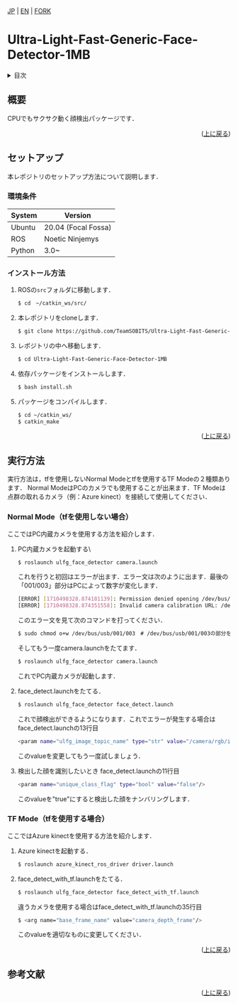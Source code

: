 <a name="readme-top"></a>

[JP](README_JP.md) | [EN](README_EN.md) | [FORK](README.md)

<!-- [![Contributors][contributors-shield]][contributors-url]
[![Forks][forks-shield]][forks-url]
[![Stargazers][stars-shield]][stars-url]
[![Issues][issues-shield]][issues-url] -->
<!-- [![MIT License][license-shield]][license-url] -->

# Ultra-Light-Fast-Generic-Face-Detector-1MB

<!-- 目次 -->
<details>
  <summary>目次</summary>
  <ol>
    <li>
      <a href="#概要">概要</a>
    </li>
    <li>
      <a href="#セットアップ">セットアップ</a>
      <ul>
        <li><a href="#環境条件">環境条件</a></li>
        <li><a href="#インストール方法">インストール方法</a></li>
      </ul>
    </li>
    <li><a href="#実行方法">実行方法</a></li>
    <!-- <li><a href="#マイルストーン">マイルストーン</a></li> -->
    <!-- <li><a href="#変更履歴">変更履歴</a></li> -->
    <!-- <li><a href="#contributing">Contributing</a></li> -->
    <!-- <li><a href="#license">License</a></li> -->
    <li><a href="#参考文献">参考文献</a></li>
  </ol>
</details>



<!-- レポジトリの概要 -->
## 概要

<!-- [![Product Name Screen Shot][product-screenshot]](https://example.com) -->

CPUでもサクサク動く顔検出パッケージです．

<p align="right">(<a href="#readme-top">上に戻る</a>)</p>



<!-- セットアップ -->
## セットアップ
本レポジトリのセットアップ方法について説明します．

### 環境条件
| System  | Version |
| ------------- | ------------- |
| Ubuntu | 20.04 (Focal Fossa) |
| ROS | Noetic Ninjemys |
| Python | 3.0~ |

### インストール方法

1. ROSの`src`フォルダに移動します．
   ```sh
   $ cd　~/catkin_ws/src/
   ```
2. 本レポジトリをcloneします．
   ```sh
   $ git clone https://github.com/TeamSOBITS/Ultra-Light-Fast-Generic-Face-Detector-1MB.git
   ```
3. レポジトリの中へ移動します．
   ```sh
   $ cd Ultra-Light-Fast-Generic-Face-Detector-1MB
   ```
4. 依存パッケージをインストールします．
    ```sh
    $ bash install.sh
    ```
5. パッケージをコンパイルします．
   ```sh
   $ cd ~/catkin_ws/
   $ catkin_make
   ```

<p align="right">(<a href="#readme-top">上に戻る</a>)</p>



<!-- 実行・操作方法 -->
## 実行方法
実行方法は，tfを使用しないNormal Modeとtfを使用するTF Modeの２種類あります．
Normal ModeはPCのカメラでも使用することが出来ます．TF Modeは点群の取れるカメラ（例：Azure kinect）を接続して使用してください．


### Normal Mode（tfを使用しない場合）
ここではPC内蔵カメラを使用する方法を紹介します．
1. PC内蔵カメラを起動する\
    ```sh
    $ roslaunch ulfg_face_detector camera.launch
    ```
    これを行うと初回はエラーが出ます．エラー文は次のように出ます．最後の「001/003」部分はPCによって数字が変化します．
    ```sh
    [ERROR] [1710498328.874181139]: Permission denied opening /dev/bus/usb/001/003
    [ERROR] [1710498328.874351558]: Invalid camera calibration URL: /dev/bus/usb/001/003
    ```
    このエラー文を見て次のコマンドを打ってください．
    ```sh
    $ sudo chmod o+w /dev/bus/usb/001/003　# /dev/bus/usb/001/003の部分をエラーで出てきたものに変えてコマンドを打つ
    ```
    そしてもう一度camera.launchをたてます．
    ```sh
    $ roslaunch ulfg_face_detector camera.launch
    ```
    これでPC内蔵カメラが起動します．

2. face_detect.launchをたてる．
    ```sh
    $ roslaunch ulfg_face_detector face_detect.launch
    ```
    これで顔検出ができるようになります．これでエラーが発生する場合はface_detect.launchの13行目
    ```sh
    <param name="ulfg_image_topic_name" type="str" value="/camera/rgb/image_raw"/> 
    ```
    このvalueを変更してもう一度試しましょう．

3. 検出した顔を識別したいとき
    face_detect.launchの11行目
    ```sh
    <param name="unique_class_flag" type="bool" value="false"/> 
    ```
    このvalueを"true"にすると検出した顔をナンバリングします．


### TF Mode（tfを使用する場合）
ここではAzure kinectを使用する方法を紹介します．
1. Azure kinectを起動する．
    ```sh
    $ roslaunch azure_kinect_ros_driver driver.launch
    ```
2. face_detect_with_tf.launchをたてる．
    ```sh
    $ roslaunch ulfg_face_detector face_detect_with_tf.launch
    ```
    違うカメラを使用する場合はface_detect_with_tf.launchの35行目
    ```sh
    $ <arg name="base_frame_name" value="camera_depth_frame"/> 
    ```
    このvalueを適切なものに変更してください．


<p align="right">(<a href="#readme-top">上に戻る</a>)</p>



<!-- マイルストーン -->
<!-- ## マイルストーン

- [x] 目標 1
- [ ] 目標 2
- [ ] 目標 3
    - [ ] サブ目標

現時点のバッグや新規機能の依頼を確認するために[Issueページ](https://github.com/github_username/repo_name/issues) をご覧ください．

<p align="right">(<a href="#readme-top">上に</a>)</p> -->



<!-- 変更履歴 -->
<!-- ## 変更履歴

- 2.0: 代表的なタイトル
  - 詳細 1
  - 詳細 2
  - 詳細 3
- 1.1: 代表的なタイトル
  - 詳細 1
  - 詳細 2
  - 詳細 3
- 1.0: 代表的なタイトル
  - 詳細 1
  - 詳細 2
  - 詳細 3 -->

<!-- CONTRIBUTING -->
<!-- ## Contributing

Contributions are what make the open source community such an amazing place to learn, inspire, and create. Any contributions you make are **greatly appreciated**.

If you have a suggestion that would make this better, please fork the repo and create a pull request. You can also simply open an issue with the tag "enhancement".
Don't forget to give the project a star! Thanks again!

1. Fork the Project
2. Create your Feature Branch (`git checkout -b feature/AmazingFeature`)
3. Commit your Changes (`git commit -m 'Add some AmazingFeature'`)
4. Push to the Branch (`git push origin feature/AmazingFeature`)
5. Open a Pull Request

<p align="right">(<a href="#readme-top">上に戻る</a>)</p> -->



<!-- LICENSE -->
<!-- ## License

Distributed under the MIT License. See `LICENSE.txt` for more information.

<p align="right">(<a href="#readme-top">上に戻る</a>)</p> -->



<!-- 参考文献 -->
## 参考文献

<!-- * [ROS Navigationスタックソフトウェア設計仕様](https://robo-marc.github.io/navigation_documents/)
* [explore_lite](http://wiki.ros.org/explore_lite) -->

<p align="right">(<a href="#readme-top">上に戻る</a>)</p>

<!-- MARKDOWN LINKS & IMAGES -->
<!-- https://www.markdownguide.org/basic-syntax/#reference-style-links -->
[contributors-shield]: https://img.shields.io/github/contributors/github_username/repo_name.svg?style=for-the-badge
[contributors-url]: https://github.com/github_username/repo_name/graphs/contributors
[forks-shield]: https://img.shields.io/github/forks/github_username/repo_name.svg?style=for-the-badge
[forks-url]: https://github.com/github_username/repo_name/network/members
[stars-shield]: https://img.shields.io/github/stars/github_username/repo_name.svg?style=for-the-badge
[stars-url]: https://github.com/github_username/repo_name/stargazers
[issues-shield]: https://img.shields.io/github/issues/github_username/repo_name.svg?style=for-the-badge
[issues-url]: https://github.com/github_username/repo_name/issues
<!-- [license-shield]: https://img.shields.io/github/license/github_username/repo_name.svg?style=for-the-badge
[license-url]: https://github.com/github_username/repo_name/blob/master/LICENSE.txt -->



